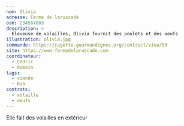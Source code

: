 ```yaml
---
nom: Olivia
adresse: Ferme de laruscade
osm: 234567003
description: >
  Eleveuse de volailles, Olivia fournit des poulets et des oeufs
illustration: olivia.jpg
commande: https://cagette.gourmandignes.org/contract/view/53
site: https://www.fermedelaruscade.com
coordinateur: 
  - Cedric
  - Romain
tags:
  - viande
  - bio
contrats: 
  - volaille
  - oeufs
---
```


Elle fait des volailles en extérieur
